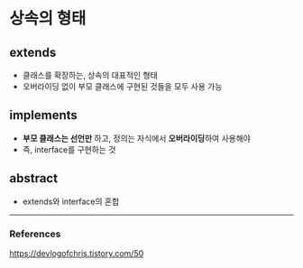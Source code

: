 # 상속의 형태

## extends
+ 클래스를 확장하는, 상속의 대표적인 형태
+ 오버라이딩 없이 부모 클래스에 구현된 것들을 모두 사용 가능

## implements
+ **부모 클래스는 선언만** 하고, 정의는 자식에서 **오버라이딩**하여 사용해야
+ 즉, interface를 구현하는 것

## abstract
+ extends와 interface의 혼합

---
### References
https://devlogofchris.tistory.com/50